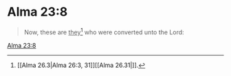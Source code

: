# Alma 23:8

> Now, these are <u>they</u>[^a] who were converted unto the Lord:

[Alma 23:8](https://www.churchofjesuschrist.org/study/scriptures/bofm/alma/23?lang=eng&id=p8#p8)


[^a]: [[Alma 26.3|Alma 26:3, 31]][[Alma 26.31|]].  
